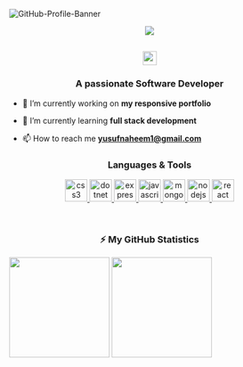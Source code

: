 ![GitHub-Profile-Banner](https://user-images.githubusercontent.com/71137409/99404486-9a849700-28e3-11eb-8683-802426cf0a4a.jpg)

<p align="center"> 
  <img src="https://profile-counter.glitch.me/Yusuf1n/count.svg" />
</p>
<!-- welcome message -->
<h2 align="center"><img src="https://media.giphy.com/media/hvRJCLFzcasrR4ia7z/giphy.gif" width="25px"></h2>

<h3 align="center">A passionate Software Developer</h3>

- 🔭 I’m currently working on **my responsive portfolio**

- 🌱 I’m currently learning **full stack development**

- 📫 How to reach me **yusufnaheem1@gmail.com**

<h3 align="center">Languages & Tools</h3>
<p align="center"> <a href="https://www.w3schools.com/css/" target="_blank"> <img src="https://devicons.github.io/devicon/devicon.git/icons/css3/css3-original-wordmark.svg" alt="css3" width="40" height="40"/> </a> <a href="https://dotnet.microsoft.com/" target="_blank"> <img src="https://devicons.github.io/devicon/devicon.git/icons/dot-net/dot-net-original-wordmark.svg" alt="dotnet" width="40" height="40"/> </a> <a href="https://expressjs.com" target="_blank"> <img src="https://devicons.github.io/devicon/devicon.git/icons/express/express-original-wordmark.svg" alt="express" width="40" height="40"/> </a> <a href="https://developer.mozilla.org/en-US/docs/Web/JavaScript" target="_blank"> <img src="https://devicons.github.io/devicon/devicon.git/icons/javascript/javascript-original.svg" alt="javascript" width="40" height="40"/> </a> <a href="https://www.mongodb.com/" target="_blank"> <img src="https://devicons.github.io/devicon/devicon.git/icons/mongodb/mongodb-original-wordmark.svg" alt="mongodb" width="40" height="40"/> </a> <a href="https://nodejs.org" target="_blank"> <img src="https://devicons.github.io/devicon/devicon.git/icons/nodejs/nodejs-original-wordmark.svg" alt="nodejs" width="40" height="40"/> </a> <a href="https://reactjs.org/" target="_blank"> <img src="https://devicons.github.io/devicon/devicon.git/icons/react/react-original-wordmark.svg" alt="react" width="40" height="40"/> </a> </p>

<br>

<!-- GitHub stats -->
<h3 align="center">⚡ My GitHub Statistics</h3>

<p>
<!-- GitHub Stats -->
<img align="center" height="180em" src="https://github-readme-stats.vercel.app/api?username=Yusuf1n&show_icons=true&hide_border=true&theme=vue-dark" />

<!-- Most Used Languages -->
<img align="center" height="180em" src="https://github-readme-stats.vercel.app/api/top-langs/?username=Yusuf1n&exclude_repo=KNN-Image-Classification&show_icons=true&hide_border=true&layout=compact&langs_count=8"/>
</p>

